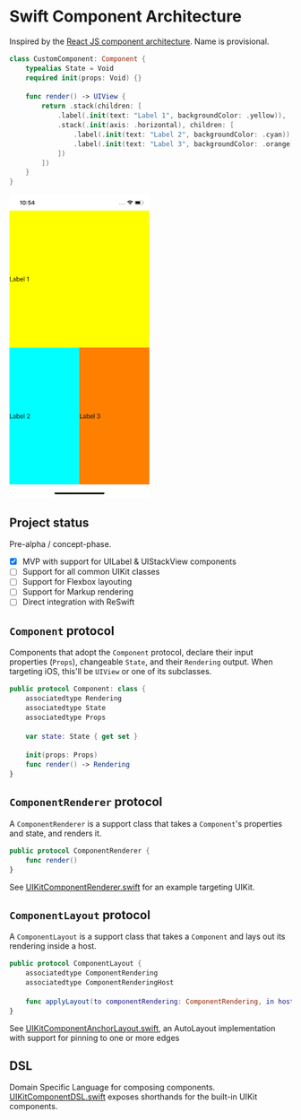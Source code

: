 # Swift Component Architecture
Inspired by the [React JS component architecture](https://reactjs.org/docs/react-component.html).
Name is provisional.

```swift
class CustomComponent: Component {
    typealias State = Void
    required init(props: Void) {}

    func render() -> UIView {
        return .stack(children: [
            .label(.init(text: "Label 1", backgroundColor: .yellow)),
            .stack(.init(axis: .horizontal), children: [
                .label(.init(text: "Label 2", backgroundColor: .cyan)),
                .label(.init(text: "Label 3", backgroundColor: .orange))
            ])
        ])
    }
}
```

<img src="Docs/demo.png" width="250"/>

## Project status

Pre-alpha / concept-phase.

- [x] MVP with support for UILabel & UIStackView components
- [ ] Support for all common UIKit classes
- [ ] Support for Flexbox layouting
- [ ] Support for Markup rendering
- [ ] Direct integration with ReSwift 

## `Component` protocol

Components that adopt the `Component` protocol, declare their input properties (`Props`), changeable `State`, and their `Rendering` output. When targeting iOS, this'll be `UIView` or one of its subclasses.

```swift
public protocol Component: class {
    associatedtype Rendering
    associatedtype State
    associatedtype Props

    var state: State { get set }

    init(props: Props)
    func render() -> Rendering
}
```

## `ComponentRenderer` protocol

A `ComponentRenderer` is a support class that takes a `Component`'s properties and state, and renders it.

```swift
public protocol ComponentRenderer {
    func render()
}
```

See [UIKitComponentRenderer.swift](https://github.com/jarrroo/ComponentArchitecture/blob/master/ComponentArchitecture/Sources/UIKit/UIKitComponentRenderer.swift) for an example targeting UIKit.

## `ComponentLayout` protocol

A `ComponentLayout` is a support class that takes a `Component` and lays out its rendering inside a host.

```swift
public protocol ComponentLayout {
    associatedtype ComponentRendering
    associatedtype ComponentRenderingHost

    func applyLayout(to componentRendering: ComponentRendering, in host: ComponentRenderingHost)
}
```
See [UIKitComponentAnchorLayout.swift](https://github.com/jarrroo/ComponentArchitecture/blob/master/ComponentArchitecture/Sources/UIKit/UIKitComponentAnchorLayout.swift), an AutoLayout implementation with support for pinning to one or more edges

## DSL

Domain Specific Language for composing components. [UIKitComponentDSL.swift](https://github.com/jarrroo/ComponentArchitecture/blob/master/ComponentArchitecture/Sources/UIKit/UIKitComponentDSL.swift) exposes shorthands for the built-in UIKit components.
